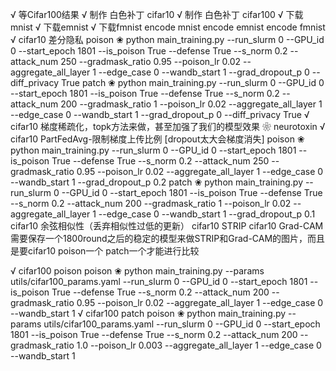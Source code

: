 √ 等Cifar100结果
√ 制作 白色补丁 cifar10
√ 制作 白色补丁 cifar100
√ 下载mnist
√ 下载emnist
√ 下载fmnist
encode mnist
encode emnist
encode fmnist
√ cifar10 差分隐私
    poison ❀ python main_training.py --run_slurm 0 --GPU_id 0  --start_epoch 1801 --is_poison True --defense True --s_norm 0.2 --attack_num 250 --gradmask_ratio 0.95 --poison_lr 0.02 --aggregate_all_layer 1 --edge_case 0 --wandb_start 1 --grad_dropout_p 0 --diff_privacy True
    patch ❀ python main_training.py --run_slurm 0 --GPU_id 0  --start_epoch 1801 --is_poison True --defense True --s_norm 0.2 --attack_num 200 --gradmask_ratio 1 --poison_lr 0.02 --aggregate_all_layer 1 --edge_case 0 --wandb_start 1 --grad_dropout_p 0 --diff_privacy True
√ cifar10 梯度稀疏化，topk方法来做，甚至加强了我们的模型效果
    ❀ neurotoxin
√ cifar10 PartFedAvg-限制梯度上传比例 [dropout太大会梯度消失]
    poison ❀ python main_training.py --run_slurm 0 --GPU_id 0  --start_epoch 1801 --is_poison True --defense True --s_norm 0.2 --attack_num 250 --gradmask_ratio 0.95 --poison_lr 0.02 --aggregate_all_layer 1 --edge_case 0 --wandb_start 1 --grad_dropout_p 0.2
    patch ❀ python main_training.py --run_slurm 0 --GPU_id 0  --start_epoch 1801 --is_poison True --defense True --s_norm 0.2 --attack_num 200 --gradmask_ratio 1 --poison_lr 0.02 --aggregate_all_layer 1 --edge_case 0 --wandb_start 1 --grad_dropout_p 0.1
cifar10 余弦相似性（丢弃相似性过低的更新）
cifar10 STRIP
cifar10 Grad-CAM
需要保存一个1800round之后的稳定的模型来做STRIP和Grad-CAM的图片，而且是要cifar10 poison一个 patch一个才能进行比较


√ cifar100 poison
    poison ❀ python main_training.py  --params utils/cifar100_params.yaml --run_slurm 0 --GPU_id 0  --start_epoch 1801 --is_poison True --defense True --s_norm 0.2 --attack_num 200 --gradmask_ratio 0.95 --poison_lr 0.02 --aggregate_all_layer 1 --edge_case 0 --wandb_start 1
√ cifar100 patch
    poison ❀ python main_training.py  --params utils/cifar100_params.yaml --run_slurm 0 --GPU_id 0  --start_epoch 1801 --is_poison True --defense True --s_norm 0.2 --attack_num 200 --gradmask_ratio 1.0 --poison_lr 0.003 --aggregate_all_layer 1 --edge_case 0 --wandb_start 1
    